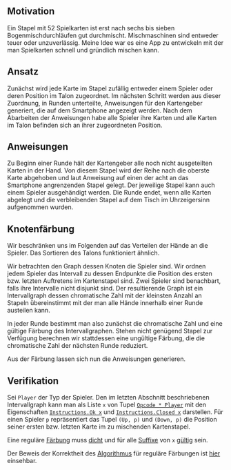 ## Motivation

Ein Stapel mit 52 Spielkarten ist erst nach sechs bis sieben Bogenmischdurchläufen gut durchmischt.
Mischmaschinen sind entweder teuer oder unzuverlässig.
Meine Idee war es eine App zu entwickeln mit der man Spielkarten schnell und gründlich mischen kann.

## Ansatz

Zunächst wird jede Karte im Stapel zufällig entweder einem Spieler oder deren Position im Talon zugeordnet.
Im nächsten Schritt werden aus dieser Zuordnung, in Runden unterteilte, Anweisungen für den Kartengeber generiert, die auf dem Smartphone angezeigt werden.
Nach dem Abarbeiten der Anweisungen habe alle Spieler ihre Karten und alle Karten im Talon befinden sich an ihrer zugeordneten Position.

## Anweisungen

Zu Beginn einer Runde hält der Kartengeber alle noch nicht ausgeteilten Karten in der Hand.
Von diesem Stapel wird der Reihe nach die oberste Karte abgehoben und laut Anweisung auf einen der acht an das Smartphone angrenzenden Stapel gelegt.
Der jeweilige Stapel kann auch einem Spieler ausgehändigt werden.
Die Runde endet, wenn alle Karten abgelegt und die verbleibenden Stapel auf dem Tisch im Uhrzeigersinn aufgenommen wurden.

##  Knotenfärbung

Wir beschränken uns im Folgenden auf das Verteilen der Hände an die Spieler.
Das Sortieren des Talons funktioniert ähnlich.

Wir betrachten den Graph dessen Knoten die Spieler sind.
Wir ordnen jedem Spieler das Intervall zu dessen Endpunkte die Position des ersten bzw. letzten Auftretens im Kartenstapel sind.
Zwei Spieler sind benachbart, falls ihre Intervalle nicht disjunkt sind.
Der resultierende Graph ist ein Intervallgraph dessen chromatische Zahl mit der kleinsten Anzahl an Stapeln übereinstimmt mit der man alle Hände innerhalb einer Runde austeilen kann.

In jeder Runde bestimmt man also zunächst die chromatische Zahl und eine gültige Färbung des Intervallgraphen.
Stehen nicht genügend Stapel zur Verfügung berechnen wir stattdessen eine ungültige Färbung, die die chromatische Zahl der nächsten Runde reduziert.

Aus der Färbung lassen sich nun die Anweisungen generieren.

##  Verifikation

Sei `Player` der Typ der Spieler.
Den im letzten Abschnitt beschriebenen Intervallgraph kann man als Liste `x` von Tupel [`Opcode * Player`](../01475aea5b02484677b4a155bd20f311382716f1/Assigned/Instructions.v#L9-L11) mit den Eigenschaften [`Instructions.Ok x`](../01475aea5b02484677b4a155bd20f311382716f1/Assigned/Instructions.v#L62-L71) und [`Instructions.Closed x`](../01475aea5b02484677b4a155bd20f311382716f1/Assigned/Instructions.v#L73-L77) darstellen.
Für einen Spieler `p` repräsentiert das Tupel `(Up, p)` und `(Down, p)` die Position seiner ersten bzw. letzten Karte im zu mischenden Kartenstapel.

Eine reguläre [Färbung](../01475aea5b02484677b4a155bd20f311382716f1/Coloring.v#L7-L8) muss [dicht](../01475aea5b02484677b4a155bd20f311382716f1/Coloring.v#L56-L61) und für alle [Suffixe](../01475aea5b02484677b4a155bd20f311382716f1/List.v#L62-L108) von `x` [gültig](../01475aea5b02484677b4a155bd20f311382716f1/Assigned/Dyer.v#L196-L207) sein.

Der Beweis der Korrektheit des [Algorithmus](../01475aea5b02484677b4a155bd20f311382716f1/Assigned/Dyer.v#L161-L167) für reguläre Färbungen ist [hier](../01475aea5b02484677b4a155bd20f311382716f1/Assigned/Dyer.v#L532-L555) einsehbar.
